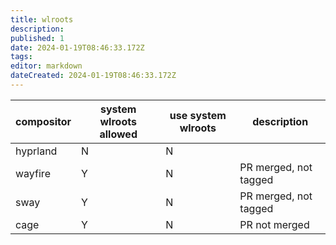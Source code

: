 ```yaml
---
title: wlroots
description: 
published: 1
date: 2024-01-19T08:46:33.172Z
tags: 
editor: markdown
dateCreated: 2024-01-19T08:46:33.172Z
---
```


|compositor|system wlroots allowed|use system wlroots|description|
|--|--|--|--|
|hyprland|N|N||
|wayfire|Y|N|PR merged, not tagged|
|sway|Y|N|PR merged, not tagged|
|cage|Y|N|PR not merged|